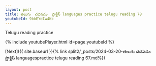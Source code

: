```yaml
---
layout: post
title: తెలుగు  చదవడం  ప్రాక్టీస్ languages practice telugu reading 78
youtubeId: 9bbEYdIw4Kc
---
```

 
 
Telugu reading practice
 
 
 
 
 


{% include youtubePlayer.html id=page.youtubeId %}
 
[Next]({{ site.baseurl }}{% link  split2/_posts/2024-03-20-తెలుగు  చదవడం  ప్రాక్టీస్ languagespractice telugu reading 67.md%})
 

